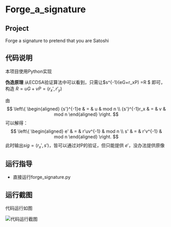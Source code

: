 # Forge_a_signature

## Project
 Forge a signature to pretend that you are Satoshi


## 代码说明
本项目使用Python实现

**伪造原理**
从ECDSA验证算法中可以看到，只需让$s^{-1}(eG+r_xP) =R $ 即可，构造 $R=uG+vP=(r_x',r'_y)$


由
$$ \left\{
\begin{aligned}
{s'}^{-1}e & = & u & mod n \\
{s'}^{-1}r_x & = & v & mod n 
\end{aligned}
\right.
$$
可以解得：
$$ \left\{
\begin{aligned}
e' & = & r'uv^{-1} & mod n \\
s' & = & r'v^{-1} & mod n 
\end{aligned}
\right.
$$
此时输出$sig =(r_x',s')$，皆可以通过对P的验证，但只能提供 $e'$，没办法提供原像



## 运行指导
- 直接运行forge_signature.py

## 运行截图
代码运行如图

![代码运行截图](https://github.com/wzd12138/Cyberspace-Security-Innovation-and-Entrepreneurship-Practice-Course/blob/main/image/ECMH/ECMH.png)